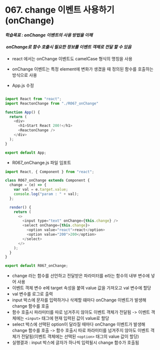 # 067. change 이벤트 사용하기 (onChange)

#### **_학습목표 : onChange 이벤트의 사용 방법을 이해_**

####  **_onChange로 함수 호출시 필요한 정보를 이벤트 객체로 전달 할 수 있음_** 

-   react 에서는 onChange 이벤트도 camelCase 형식의 명칭을 사용
-   onChange 이벤트는 특정 element에 변화가 생겼을 때 정의된 함수를 호출하는 방식으로 사용

-   App.js 수정

```js

import React from "react";
import ReactonChange from "./R067_onChange"

function App() {
  return (
    <div>
      <h1>Start React 200!</h1>
      <ReactonChange />
    </div>
  );
}

export default App;


```

  
  
  

-   R067_onChange.js 파일 임포트  
      
      
      
    

```js
import React, { Component } from "react";

class R067_onChange extends Component {
  change = (e) => {
    var val = e.target.value;
    console.log("param : " + val);
  };

  render() {
    return (
      <>
        <input type="text" onChange={this.change} />
        <select onChange={this.change}>
          <option value="react">react</option>
          <option value="200">200</option>
        </select>
      </>
    );
  }
}

export default R067_onChange;


```

  
  

-   change 라는 함수를 선언하고 전달받은 파라미터를 e라는 함수의 내부 변수에 넣어 사용
-   이벤트 객체 변수 e에 target 속성을 붙여 value 값을 가져오고 val 변수에 할당
-   val 변수를 로그로 출력
-   input 박스에 문자를 입력하거나 삭제할 떄마다 onChange 이벤트가 발생해 change 함수를 호출
-   함수 호출시 파라미터를 따로 넘겨주지 않아도 이벤트 객체가 전달됨 -> 이벤트 객체에는 `<input>` 태그에 현재 입력된 값이 value로 할당
-   select 박스에 선택된 option이 달라질 때마다 onChange 이벤트가 발생해 change 함수를 호출 -> 함수 호출시 따로 파라미터를 넘겨주지 않아도 이벤트 객체가 전달됨(이벤트 객체에는 선택된 `<option>` 태그의 value 값이 할당)
-   실행결과 : input 박스에 글자가 하나씩 입력될시 change 함수가 호출됨
